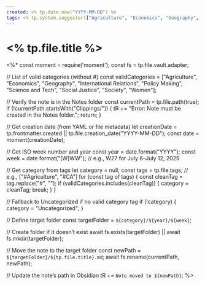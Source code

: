 ```yaml
---
created: <% tp.date.now("YYYY-MM-DD") %>
tags: <% tp.system.suggester(["Agriculture", "Economics", "Geography", "International Relations", "Policy Making", "Science and Tech", "Social Justice", "Society", "Women"], ["#Agriculture", "#Economics", "#Geography", "#International Relations", "#Policy Making", "#Science and Tech", "#Social Justice", "#Society", "#Women"], { placeholder: "Select a category tag" }) %>
---
```

# <% tp.file.title %>

<%*
const moment = require('moment');
const fs = tp.file.vault.adapter;

// List of valid categories (without #)
const validCategories = ["Agriculture", "Economics", "Geography", "International Relations", "Policy Making", "Science and Tech", "Social Justice", "Society", "Women"];

// Verify the note is in the Notes folder
const currentPath = tp.file.path(true);
if (!currentPath.startsWith("Clippings/")) {
  tR += "Error: Note must be created in the Notes folder.";
  return;
}

// Get creation date (from YAML or file metadata)
let creationDate = tp.frontmatter.created || tp.file.creation_date("YYYY-MM-DD");
const date = moment(creationDate);

// Get ISO week number and year
const year = date.format("YYYY");
const week = date.format("[W]WW"); // e.g., W27 for July 6–July 12, 2025

// Get category from tags
let category = null;
const tags = tp.file.tags; // e.g., ["#Agriculture", "#CA"]
for (const tag of tags) {
  const cleanTag = tag.replace("#", "");
  if (validCategories.includes(cleanTag)) {
    category = cleanTag;
    break;
  }
}

// Fallback to Uncategorized if no valid category tag
if (!category) {
  category = "Uncategorized";
}

// Define target folder
const targetFolder = `${category}/${year}/${week}`;

// Create folder if it doesn’t exist
await fs.exists(targetFolder) || await fs.mkdir(targetFolder);

// Move the note to the target folder
const newPath = `${targetFolder}/${tp.file.title}.md`;
await fs.rename(currentPath, newPath);

// Update the note’s path in Obsidian
tR += `Note moved to ${newPath}`;
%>
